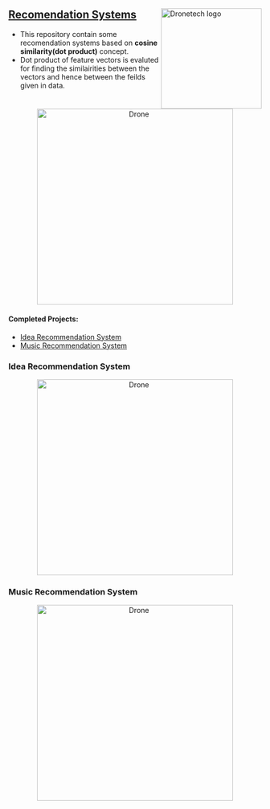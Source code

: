 

<div>
<img src=
"https://user-images.githubusercontent.com/78396437/178341873-22434747-15b6-4bea-a273-877ceac2eb0e.png" 
         alt="Dronetech logo" 
         align="right" 
         width="200">



## <ins>Recomendation Systems<ins> 

- This repository contain some recomendation systems based on **cosine similarity(dot product)** concept.
- Dot product of feature vectors is evaluted for finding the similairities between the vectors and hence between the feilds given in data.

<div align="center">
<img src= "https://user-images.githubusercontent.com/78396437/178341524-bdc3b55e-8a11-4f2a-9a84-6de8f46f7ad7.png" alt="Drone" align="center" width="390">
</div>


#### Completed Projects:

 <ul>
    <li>
       <a href="#idea-recommendation-system">Idea Recommendation System</a>
    </li>
    <li>
      <a href="#music-recommendation-system">Music Recommendation System</a>
    </li>
 </ul>


 ### Idea Recommendation System

 <div align="center">
<img src= "https://user-images.githubusercontent.com/78396437/178339280-5b31b149-dec1-40c2-aa26-9ccf555ef6d5.png" alt="Drone" align="center" width="390">
</div>

 ### Music Recommendation System

 <div align="center">
<img src= "https://user-images.githubusercontent.com/78396437/178340573-13194f3a-4d21-4107-95e5-30a33f47ddfa.png" alt="Drone" align="center" width="390">
</div>

